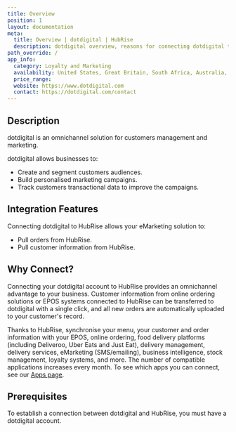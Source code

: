 ```yaml
---
title: Overview
position: 1
layout: documentation
meta:
  title: Overview | dotdigital | HubRise
  description: dotdigital overview, reasons for connecting dotdigital to HubRise and summary of integrated features. Synchronise data between your EPOS and your apps.
path_override: /
app_info:
  category: Loyalty and Marketing
  availability: United States, Great Britain, South Africa, Australia, Singapore, Netherlands and Eastern Europe
  price_range:
  website: https://www.dotdigital.com
  contact: https://dotdigital.com/contact
---
```


## Description

dotdigital is an omnichannel solution for customers management and marketing.

dotdigital allows businesses to:

- Create and segment customers audiences.
- Build personalised marketing campaigns.
- Track customers transactional data to improve the campaigns.

## Integration Features

Connecting dotdigital to HubRise allows your eMarketing solution to:

- Pull orders from HubRise.
- Pull customer information from HubRise.

## Why Connect?

Connecting your dotdigital account to HubRise provides an omnichannel advantage to your business. Customer information from online ordering solutions or EPOS systems connected to HubRise can be transferred to dotdigital with a single click, and all new orders are automatically uploaded to your customer's record.

Thanks to HubRise, synchronise your menu, your customer and order information with your EPOS, online ordering, food delivery platforms (including Deliveroo, Uber Eats and Just Eat), delivery management, delivery services, eMarketing (SMS/emailing), business intelligence, stock management, loyalty systems, and more. The number of compatible applications increases every month. To see which apps you can connect, see our [Apps page](/apps).

## Prerequisites

To establish a connection between dotdigital and HubRise, you must have a dotdigital account.
